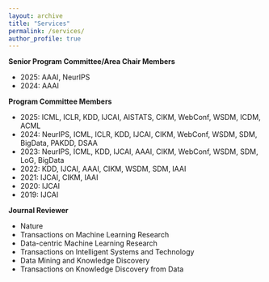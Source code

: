 ```yaml
---
layout: archive
title: "Services"
permalink: /services/
author_profile: true
---
```


**Senior Program Committee/Area Chair Members**

- 2025: AAAI, NeurIPS
- 2024: AAAI

**Program Committee Members**

- 2025: ICML, ICLR, KDD, IJCAI, AISTATS, CIKM, WebConf, WSDM, ICDM, ACML
- 2024: NeurIPS, ICML, ICLR, KDD, IJCAI, CIKM, WebConf, WSDM, SDM, BigData, PAKDD, DSAA
- 2023: NeurIPS, ICML, KDD, IJCAI, AAAI, CIKM, WebConf, WSDM, SDM, LoG, BigData
- 2022: KDD, IJCAI, AAAI, CIKM, WSDM, SDM, IAAI
- 2021: IJCAI, CIKM, IAAI
- 2020: IJCAI
- 2019: IJCAI

**Journal Reviewer**

- Nature
- Transactions on Machine Learning Research
- Data-centric Machine Learning Research
- Transactions on Intelligent Systems and Technology
- Data Mining and Knowledge Discovery
- Transactions on Knowledge Discovery from Data
